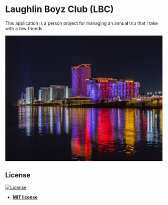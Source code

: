 # Laughlin Boyz Club (LBC)

This application is a person project for managing an annual trip that I take with a few friends.

<img src="https://github.com/CTLandry/LBC/blob/master/LBC.Android/Resources/mipmap-hdpi/splash.png" width="500" height="400" />

## License

[![License](http://img.shields.io/:license-mit-blue.svg?style=flat-square)](http://badges.mit-license.org)

- **[MIT license](http://opensource.org/licenses/mit-license.php)**





